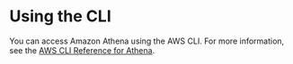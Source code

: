 # Using the CLI<a name="Using-CLI"></a>

 You can access Amazon Athena using the AWS CLI\. For more information, see the [AWS CLI Reference for Athena](http://docs.aws.amazon.com/cli/latest/reference/athena/)\. 